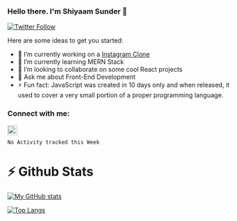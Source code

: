 ### Hello there. I'm Shiyaam Sunder 👋
[![Twitter Follow](https://img.shields.io/twitter/follow/shiyaamsunder?label=Follow%20Me&style=social)][twitter]



Here are some ideas to get you started:

- 🔭 I’m currently working on a [Instagram Clone](https://github.com/shiyaamsunder/fotogram)
- 🌱 I’m currently learning MERN Stack
- 👯 I’m looking to collaborate on some cool React projects
- 💬 Ask me about Front-End Development
- ⚡ Fun fact: JavaScript was created in 10 days only and when released, it used to cover a very small portion of a proper programming language.

### Connect with me:
[<img align="left" alt="twitter | Twitter" width="22px" src="https://cdn.jsdelivr.net/npm/simple-icons@v3/icons/twitter.svg" />][twitter]

<br/>

<!--START_SECTION:waka-->
```text
No Activity tracked this Week
```
<!--END_SECTION:waka-->

# :zap: Github Stats
[![My GitHub stats](https://github-readme-stats.vercel.app/api?username=shiyaamsunder&show_icons=true&count_private=true)](https://github.com/github-readme-stats)

[![Top Langs](https://github-readme-stats.vercel.app/api/top-langs/?username=shiyaamsunder&layout=compact)](https://github.com/github-readme-stats)

[twitter]: https://twitter.com/shiyaamsunder

